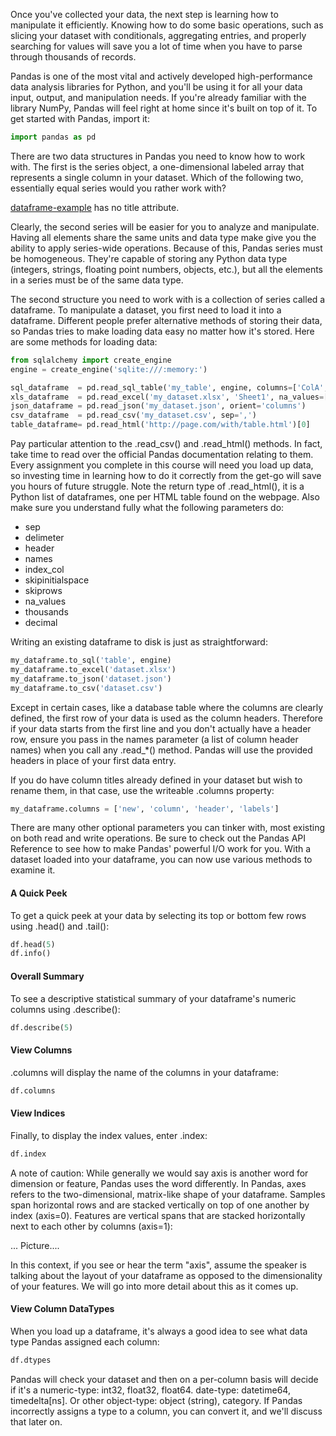 
Once you've collected your data, the next step is learning how to manipulate it efficiently. Knowing how to do some basic operations, such as slicing your dataset with conditionals, aggregating entries, and properly searching for values will save you a lot of time when you have to parse through thousands of records.

Pandas is one of the most vital and actively developed high-performance data analysis libraries for Python, and you'll be using it for all your data input, output, and manipulation needs. If you're already familiar with the library NumPy, Pandas will feel right at home since it's built on top of it. To get started with Pandas, import it:


```python
import pandas as pd
```

There are two data structures in Pandas you need to know how to work with. The first is the series object, a one-dimensional labeled array that represents a single column in your dataset. Which of the following two, essentially equal series would you rather work with?

[dataframe-example](pic/dataframe-example) has no title attribute.

Clearly, the second series will be easier for you to analyze and manipulate. Having all elements share the same units and data type make give you the ability to apply series-wide operations. Because of this, Pandas series must be homogeneous. They're capable of storing any Python data type (integers, strings, floating point numbers, objects, etc.), but all the elements in a series must be of the same data type.

The second structure you need to work with is a collection of series called a dataframe. To manipulate a dataset, you first need to load it into a dataframe. Different people prefer alternative methods of storing their data, so Pandas tries to make loading data easy no matter how it's stored. Here are some methods for loading data:


```python
from sqlalchemy import create_engine
engine = create_engine('sqlite:///:memory:')

sql_dataframe  = pd.read_sql_table('my_table', engine, columns=['ColA', 'ColB'])
xls_dataframe  = pd.read_excel('my_dataset.xlsx', 'Sheet1', na_values=['NA', '?'])
json_dataframe = pd.read_json('my_dataset.json', orient='columns')
csv_dataframe  = pd.read_csv('my_dataset.csv', sep=',')
table_dataframe= pd.read_html('http://page.com/with/table.html')[0]
```

Pay particular attention to the .read_csv() and .read_html() methods. In fact, take time to read over the official Pandas documentation relating to them. Every assignment you complete in this course will need you load up data, so investing time in learning how to do it correctly from the get-go will save you hours of future struggle. Note the return type of .read_html(), it is a Python list of dataframes, one per HTML table found on the webpage. Also make sure you understand fully what the following parameters do:
+ sep
+ delimeter
+ header
+ names
+ index_col
+ skipinitialspace
+ skiprows
+ na_values
+ thousands
+ decimal

Writing an existing dataframe to disk is just as straightforward:


```python
my_dataframe.to_sql('table', engine)
my_dataframe.to_excel('dataset.xlsx')
my_dataframe.to_json('dataset.json')
my_dataframe.to_csv('dataset.csv')
```

Except in certain cases, like a database table where the columns are clearly defined, the first row of your data is used as the column headers. Therefore if your data starts from the first line and you don't actually have a header row, ensure you pass in the names parameter (a list of column header names) when you call any .read_*() method. Pandas will use the provided headers in place of your first data entry.

If you do have column titles already defined in your dataset but wish to rename them, in that case, use the writeable .columns property:


```python
my_dataframe.columns = ['new', 'column', 'header', 'labels']
```

There are many other optional parameters you can tinker with, most existing on both read and write operations. Be sure to check out the Pandas API Reference to see how to make Pandas' powerful I/O work for you. With a dataset loaded into your dataframe, you can now use various methods to examine it.

#### A Quick Peek
To get a quick peek at your data by selecting its top or bottom few rows using .head() and .tail():


```python
df.head(5)
df.info()
```

#### Overall Summary

To see a descriptive statistical summary of your dataframe's numeric columns using .describe():


```python
df.describe(5)
```

#### View Columns
.columns will display the name of the columns in your dataframe:


```python
df.columns
```

#### View Indices
Finally, to display the index values, enter .index:


```python
df.index
```

A note of caution: While generally we would say axis is another word for dimension or feature, Pandas uses the word differently. In Pandas, axes refers to the two-dimensional, matrix-like shape of your dataframe. Samples span horizontal rows and are stacked vertically on top of one another by index (axis=0). Features are vertical spans that are stacked horizontally next to each other by columns (axis=1):

... Picture....

In this context, if you see or hear the term "axis", assume the speaker is talking about the layout of your dataframe as opposed to the dimensionality of your features. We will go into more detail about this as it comes up.

#### View Column DataTypes
When you load up a dataframe, it's always a good idea to see what data type Pandas assigned each column:


```python
df.dtypes
```

Pandas will check your dataset and then on a per-column basis will decide if it's a numeric-type: int32, float32, float64. date-type: datetime64, timedelta[ns]. Or other object-type: object (string), category. If Pandas incorrectly assigns a type to a column, you can convert it, and we'll discuss that later on.


```python

```
